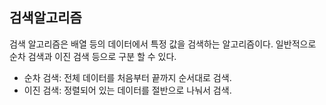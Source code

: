 ## 검색알고리즘

검색 알고리즘은 배열 등의 데이터에서 특정 값을 검색하는 알고리즘이다.
일반적으로 순차 검색과 이진 검색 등으로 구분 할 수 있다.

- 순차 검색: 전체 데이터를 처음부터 끝까지 순서대로 검색.
- 이진 검색: 정렬되어 있는 데이터를 절반으로 나눠서 검색.
